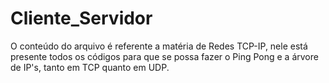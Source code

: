 # Cliente_Servidor
O conteúdo do arquivo é referente a matéria de Redes TCP-IP, nele está presente todos os códigos para que se possa fazer o Ping Pong e a árvore de IP's, tanto em TCP quanto em UDP.
